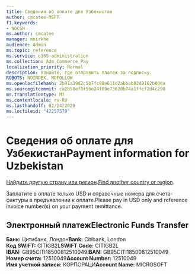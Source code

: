 ```yaml
---
title: Сведения об оплате для Узбекистан
author: cmcatee-MSFT
f1.keywords:
- NOCSH
ms.author: cmcatee
manager: mnirkhe
audience: Admin
ms.topic: reference
ms.service: o365-administration
ms.collection: Adm_Commerce_Pay
localization_priority: Normal
description: Узнайте, где отправить платеж за подписку.
ROBOTS: NOINDEX, NOFOLLOW
ms.openlocfilehash: 2b91a39d2c5b7fc98e611d2abbab02d9162b000a
ms.sourcegitcommit: ca2b58ef8f5be24f09e73620b74a1ffcf2d4c290
ms.translationtype: MT
ms.contentlocale: ru-RU
ms.lasthandoff: 02/24/2020
ms.locfileid: "42257579"
---
```

# <a name="payment-information-for-uzbekistan"></a><span data-ttu-id="d7522-103">Сведения об оплате для Узбекистан</span><span class="sxs-lookup"><span data-stu-id="d7522-103">Payment information for Uzbekistan</span></span>

<span data-ttu-id="d7522-104">[Найдите другую страну или регион](../billing-and-payments/pay-for-your-subscription.md).</span><span class="sxs-lookup"><span data-stu-id="d7522-104">[Find another country or region](../billing-and-payments/pay-for-your-subscription.md).</span></span>

<span data-ttu-id="d7522-105">Заплатите в оплате только USD и справочные номера для счета-фактуры в предъявлении к оплате.</span><span class="sxs-lookup"><span data-stu-id="d7522-105">Please pay in USD only and reference invoice number(s) on your payment remittance.</span></span>

## <a name="electronic-funds-transfer"></a><span data-ttu-id="d7522-106">Электронный платеж</span><span class="sxs-lookup"><span data-stu-id="d7522-106">Electronic Funds Transfer</span></span>

<span data-ttu-id="d7522-107">**Банк:** Цитибанк, Лондон</span><span class="sxs-lookup"><span data-stu-id="d7522-107">**Bank:** Citibank, London</span></span>  
<span data-ttu-id="d7522-108">**Код SWIFT:** CITIGB2L</span><span class="sxs-lookup"><span data-stu-id="d7522-108">**SWIFT Code:** CITIGB2L</span></span>  
<span data-ttu-id="d7522-109">**IBAN:** GB95CITI18500812510049</span><span class="sxs-lookup"><span data-stu-id="d7522-109">**IBAN:** GB95CITI18500812510049</span></span>  
<span data-ttu-id="d7522-110">**Номер счета:** 12510049</span><span class="sxs-lookup"><span data-stu-id="d7522-110">**Account Number:** 12510049</span></span>  
<span data-ttu-id="d7522-111">**Имя учетной записи:** КОРПОРАЦИ</span><span class="sxs-lookup"><span data-stu-id="d7522-111">**Account Name:** MICROSOFT</span></span>  
